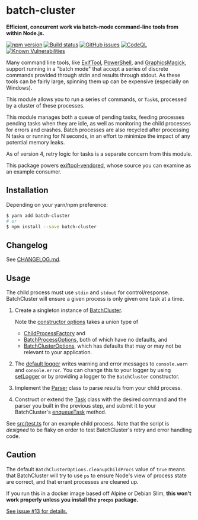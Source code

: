 # batch-cluster

**Efficient, concurrent work via batch-mode command-line tools from within Node.js.**

[![npm version](https://img.shields.io/npm/v/batch-cluster.svg)](https://www.npmjs.com/package/batch-cluster)
[![Build status](https://github.com/photostructure/batch-cluster.js/actions/workflows/node.js.yml/badge.svg?branch=main)](https://github.com/photostructure/batch-cluster.js/actions/workflows/node.js.yml)
[![GitHub issues](https://img.shields.io/github/issues/photostructure/batch-cluster.js.svg)](https://github.com/photostructure/batch-cluster.js/issues)
[![CodeQL](https://github.com/photostructure/batch-cluster.js/actions/workflows/codeql-analysis.yml/badge.svg)](https://github.com/photostructure/batch-cluster.js/actions/workflows/codeql-analysis.yml)
[![Known Vulnerabilities](https://snyk.io/test/github/photostructure/batch-cluster.js/badge.svg?targetFile=package.json)](https://snyk.io/test/github/photostructure/batch-cluster.js?targetFile=package.json)

Many command line tools, like
[ExifTool](https://sno.phy.queensu.ca/~phil/exiftool/),
[PowerShell](https://github.com/powershell/powershell), and
[GraphicsMagick](http://www.graphicsmagick.org/), support running in a "batch
mode" that accept a series of discrete commands provided through stdin and
results through stdout. As these tools can be fairly large, spinning them up can
be expensive (especially on Windows).

This module allows you to run a series of commands, or `Task`s, processed by a
cluster of these processes.

This module manages both a queue of pending tasks, feeding processes pending
tasks when they are idle, as well as monitoring the child processes for errors
and crashes. Batch processes are also recycled after processing N tasks or
running for N seconds, in an effort to minimize the impact of any potential
memory leaks.

As of version 4, retry logic for tasks is a separate concern from this module.

This package powers [exiftool-vendored](https://photostructure.github.io/exiftool-vendored.js/),
whose source you can examine as an example consumer.

## Installation

Depending on your yarn/npm preference:

```bash
$ yarn add batch-cluster
# or
$ npm install --save batch-cluster
```

## Changelog

See [CHANGELOG.md](https://github.com/photostructure/batch-cluster.js/blob/main/CHANGELOG.md).

## Usage

The child process must use `stdin` and `stdout` for control/response.
BatchCluster will ensure a given process is only given one task at a time.

1.  Create a singleton instance of
    [BatchCluster](https://photostructure.github.io/batch-cluster.js/classes/BatchCluster.html).

    Note the [constructor
    options](https://photostructure.github.io/batch-cluster.js/classes/BatchCluster.html#constructor)
    takes a union type of

    - [ChildProcessFactory](https://photostructure.github.io/batch-cluster.js/interfaces/ChildProcessFactory.html)
      and
    - [BatchProcessOptions](https://photostructure.github.io/batch-cluster.js/interfaces/BatchProcessOptions.html),
      both of which have no defaults, and
    - [BatchClusterOptions](https://photostructure.github.io/batch-cluster.js/classes/BatchClusterOptions.html),
      which has defaults that may or may not be relevant to your application.

1.  The [default logger](https://photostructure.github.io/batch-cluster.js/interfaces/Logger.html) 
    writes warning and error messages to `console.warn` and `console.error`. You
    can change this to your logger by using
    [setLogger](https://photostructure.github.io/batch-cluster.js/modules.html#setLogger) or by providing a logger to the `BatchCluster` constructor.

1.  Implement the [Parser](https://photostructure.github.io/batch-cluster.js/interfaces/Parser.html)
    class to parse results from your child process.

1.  Construct or extend the
    [Task](https://photostructure.github.io/batch-cluster.js/classes/Task.html)
    class with the desired command and the parser you built in the previous
    step, and submit it to your BatchCluster's
    [enqueueTask](https://photostructure.github.io/batch-cluster.js/classes/BatchCluster.html#enqueueTask)
    method.

See
[src/test.ts](https://github.com/photostructure/batch-cluster.js/blob/main/src/test.ts)
for an example child process. Note that the script is _designed_ to be flaky on
order to test BatchCluster's retry and error handling code.

## Caution

The default `BatchClusterOptions.cleanupChildProcs` value of `true` means that BatchCluster will try to use `ps` to ensure Node's view of process state are correct, and that errant
processes are cleaned up.

If you run this in a docker image based off Alpine or Debian Slim, **this won't work properly unless you install the `procps` package.**

[See issue #13 for details.](https://github.com/photostructure/batch-cluster.js/issues/13)


